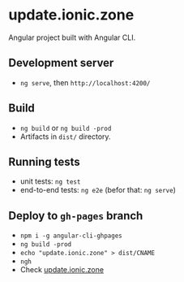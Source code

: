 # update.ionic.zone

Angular project built with Angular CLI.

## Development server

* `ng serve`, then `http://localhost:4200/`

## Build

* `ng build` or `ng build -prod`
* Artifacts in `dist/` directory. 

## Running tests

* unit tests: `ng test` 
* end-to-end tests: `ng e2e` (befor that: `ng serve`)

## Deploy to `gh-pages` branch

* `npm i -g angular-cli-ghpages`
* `ng build -prod`
* `echo "update.ionic.zone" > dist/CNAME`
* `ngh`
* Check [update.ionic.zone](https://update.ionic.zone)
